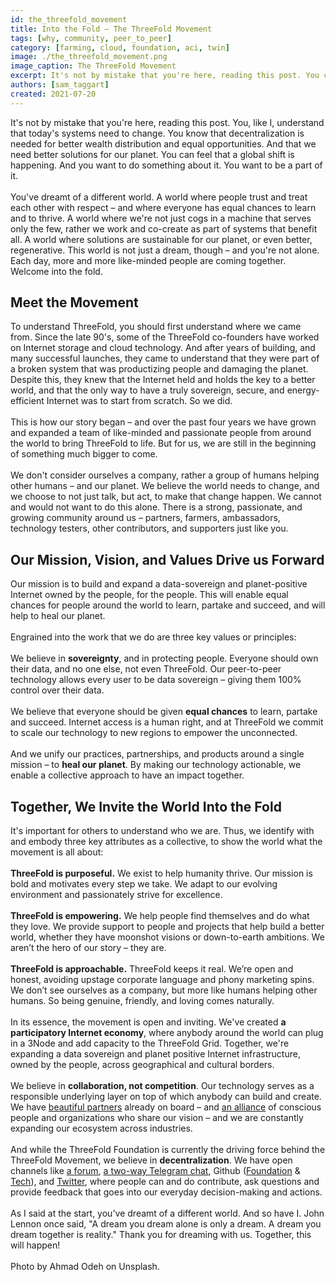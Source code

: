 ```yaml
---
id: the_threefold_movement
title: Into the Fold – The ThreeFold Movement
tags: [why, community, peer_to_peer]
category: [farming, cloud, foundation, aci, twin]
image: ./the_threefold_movement.png
image_caption: The ThreeFold Movement
excerpt: It's not by mistake that you're here, reading this post. You can feel that a global shift is happening. And you want to do something about it.
authors: [sam_taggart]
created: 2021-07-20
---
```


It's not by mistake that you're here, reading this post. You, like I, understand that today's systems need to change. You know that decentralization is needed for better wealth distribution and equal opportunities. And that we need better solutions for our planet. You can feel that a global shift is happening. And you want to do something about it. You want to be a part of it.
<br/>
<br/>
You've dreamt of a different world. A world where people trust and treat each other with respect – and where everyone has equal chances to learn and to thrive. A world where we're not just cogs in a machine that serves only the few, rather we work and co-create as part of systems that benefit all. A world where solutions are sustainable for our planet, or even better, regenerative. This world is not just a dream, though – and you're not alone. Each day, more and more like-minded people are coming together. Welcome into the fold.

## Meet the Movement

To understand ThreeFold, you should first understand where we came from. Since the late 90's, some of the ThreeFold co-founders have worked on Internet storage and cloud technology. And after years of building, and many successful launches, they came to understand that they were part of a broken system that was productizing people and damaging the planet. Despite this, they knew that the Internet held and holds the key to a better world, and that the only way to have a truly sovereign, secure, and energy-efficient Internet was to start from scratch. So we did.
<br/>
<br/>
This is how our story began – and over the past four years we have grown and expanded a team of like-minded and passionate people from around the world to bring ThreeFold to life. But for us, we are still in the beginning of something much bigger to come.
<br/>
<br/>
We don't consider ourselves a company, rather a group of humans helping other humans – and our planet. We believe the world needs to change, and we choose to not just talk, but act, to make that change happen. We cannot and would not want to do this alone. There is a strong, passionate, and growing community around us – partners, farmers, ambassadors, technology testers, other contributors, and supporters just like you.

## Our Mission, Vision, and Values Drive us Forward

Our mission is to build and expand a data-sovereign and planet-positive Internet owned by the people, for the people. This will enable equal chances for people around the world to learn, partake and succeed, and will help to heal our planet.
<br/>
<br/>
Engrained into the work that we do are three key values or principles:
<br/>
<br/>
We believe in **sovereignty**, and in protecting people. Everyone should own their data, and no one else, not even ThreeFold. Our peer-to-peer technology allows every user to be data sovereign – giving them 100% control over their data.
<br/>
<br/>
We believe that everyone should be given **equal chances** to learn, partake and succeed. Internet access is a human right, and at ThreeFold we commit to scale our technology to new regions to empower the unconnected.
<br/>
<br/>
And we unify our practices, partnerships, and products around a single mission – to **heal our planet**. By making our technology actionable, we enable a collective approach to have an impact together.

## Together, We Invite the World Into the Fold

It's important for others to understand who we are. Thus, we identify with and embody three key attributes as a collective, to show the world what the movement is all about:
<br/>
<br/>
**ThreeFold is purposeful.** We exist to help humanity thrive. Our mission is bold and motivates every step we take. We adapt to our evolving environment and passionately strive for excellence.
<br/>
<br/>
**ThreeFold is empowering.** We help people find themselves and do what they love. We provide support to people and projects that help build a better world, whether they have moonshot visions or down-to-earth ambitions. We aren’t the hero of our story – they are.
<br/>
<br/>
**ThreeFold is approachable.** ThreeFold keeps it real. We’re open and honest, avoiding upstage corporate language and phony marketing spins. We don’t see ourselves as a company, but more like humans helping other humans. So being genuine, friendly, and loving comes naturally.
<br/>
<br/>
In its essence, the movement is open and inviting. We've created **a participatory Internet economy**, where anybody around the world can plug in a 3Node and add capacity to the ThreeFold Grid. Together, we're expanding a data sovereign and planet positive Internet infrastructure, owned by the people, across geographical and cultural borders.
<br/>
<br/>
We believe in **collaboration, not competition**. Our technology serves as a responsible underlying layer on top of which anybody can build and create. We have [beautiful partners](https://threefold.io/partners) already on board – and [an alliance](https://threefold.io/aci) of conscious people and organizations who share our vision – and we are constantly expanding our ecosystem across industries.
<br/>
<br/>
And while the ThreeFold Foundation is currently the driving force behind the ThreeFold Movement, we believe in **decentralization**. We have open channels like [a forum](https://forum.threefold.io), [a two-way Telegram chat](https://t.me/threefold), Github ([Foundation](https://github.com/threefoldfoundation) & [Tech](https://github.com/threefoldtech/)), and [Twitter](https://twitter.com/threefold_io), where people can and do contribute, ask questions and provide feedback that goes into our everyday decision-making and actions.
<br/>
<br/>
As I said at the start, you've dreamt of a different world. And so have I. John Lennon once said, "A dream you dream alone is only a dream. A dream you dream together is reality." Thank you for dreaming with us. Together, this will happen!
<br/>
<br/>
Photo by Ahmad Odeh on Unsplash.
